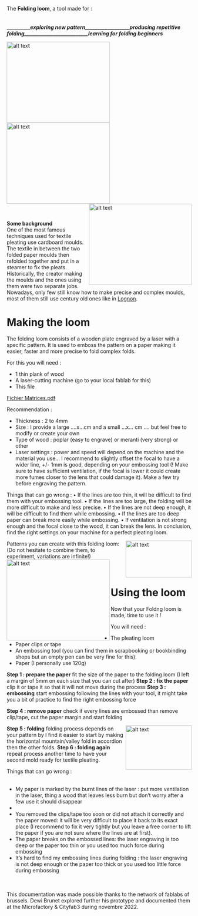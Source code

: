 The **Folding loom**, a tool made for :         <br/>
<br/>          
_______________________________exploring new pattern__________________producing repetitive folding__________________________learning for folding beginners_____________________

<img align="left" src="https://user-images.githubusercontent.com/25649502/208255089-ca2f8ed4-26e3-49fa-9319-2cabe27e912c.JPG" alt="alt text" width="280" height="220"><img align="middle" src="https://user-images.githubusercontent.com/25649502/208255096-c37bd1cf-ac10-4819-b476-07750ec8e35e.jpg" alt="alt text" width="280" height="220"><img align="right" src="https://user-images.githubusercontent.com/25649502/208255071-270a7a1f-1d32-4d2f-a325-e8789da97c7f.jpg" alt="alt text" width="280" height="220"> 

<br/>

**Some background**<br/>
One of the most famous techniques used for textile pleating use cardboard moulds. The textile in between the two folded paper moulds then refolded together and put in a steamer to fix the pleats. Historically, the creator making the moulds and the ones using them were two separate jobs. Nowadays, only few still know how to make precise and complex moulds, most of them still use century old ones like in [Lognon](https://www.youtube.com/watch?v=I5uAuH4k1qc).


# Making the loom
The folding loom consists of a wooden plate engraved by a laser with a specific pattern. It is used to emboss the pattern on a paper making it easier, faster and more precise to fold complex folds.

For this you will need :
- 1 thin plank of wood
- A laser-cutting machine (go to your local fablab for this)
- This file

[Fichier Matrices.pdf](https://github.com/DewiBrunet/Plissage/files/10178526/Fichier.Matrices.pdf)

Recommendation :
- Thickness : 2 to 4mm
- Size : I provide a large ….x…cm and a small …x… cm …. but feel free to modify or create your own
- Type of wood : poplar (easy to engrave) or meranti (very strong) or other
- Laser settings : power and speed will depend on the machine and the material you use… I recommend to slightly offset the focal to have a wider line, +/- 1mm is good, depending on your embossing tool (! Make sure to have sufficient ventilation, if the focal is lower it could create more fumes closer to the lens that could damage it). Make a few try before engraving the pattern.

Things that can go wrong :
•	If the lines are too thin, it will be difficult to find them with your embossing tool.
•	If the lines are too large, the folding will be more difficult to make and less precise.
•	If the lines are not deep enough, it will be difficult to find them while embossing.
•	If the lines are too deep paper can break more easily while embossing.
•	If ventilation is not strong enough and the focal close to the wood, it can break the lens.
In conclusion, find the right settings on your machine for a perfect pleating loom.
           
<img align="right" src="https://user-images.githubusercontent.com/25649502/206250544-07d0d046-0a40-484b-8b34-42310d46c08c.jpg" alt="alt text" width="180" height="100">
Patterns you can create with this folding loom: 
(Do not hesitate to combine them, to experiment, variations are infinite!)

<img align="left" src="" alt="alt text" width="280" height="220">
<br/> 
<br/> 
<br/> 

# Using the loom
Now that your Foldng loom is made, time to use it !

You will need :
- The pleating loom
- Paper clips or tape
- An embossing tool (you can find them in scrapbooking or bookbinding shops but an empty pen can be very fine for this).
- Paper (I personally use 120g)


**Step 1 : prepare the paper**
fit the size of the paper to the folding loom (I left a margin of 5mm on each size that you can cut after)
**Step 2 : fix the paper**
clip it or tape it so that it will not move during the process 
**Step 3 : embossing**
start embossing following the lines with your tool, it might take you a bit of practice to find the right embossing force

**Step 4 : remove paper**
check if every lines are embossed than remove clip/tape, cut the paper margin and start folding 

<img align="right" src="https://user-images.githubusercontent.com/25649502/206250360-de342168-0d61-4c15-b840-8212ac951055.jpg" alt="alt text" width="180" height="120">

**Step 5 : folding**
folding process depends on your pattern by I find it easier to start by making the horizontal mountain/valley fold in accordion then the other folds.
**Step 6 : folding again**
repeat process another time to have your second mold ready for textile pleating.


Things that can go wrong :<br/>  <br/>  
- My paper is marked by the burnt lines of the laser : put more ventilation in the laser, thing a wood that leaves less burn but don’t worry after a few use it should disappear     <br/>  
-                                        
- You removed the clips/tape too soon or did not attach it correctly and the paper moved: it will be very difficult to place it back to its exact place (I recommend to fix it very tightly but you leave a free corner to lift the paper if you are not sure where the lines are at first).<br/>
- The paper breaks on the embossed lines: the laser engraving is too deep or the paper too thin or you used too much force during embossing<br/>
- It’s hard to find my embossing lines during folding : the laser engraving is not deep enough or the paper too thick or you used too little force during embossing

<br/>
<br/>
This documentation was made possible thanks to the network of fablabs of brussels.
Dewi Brunet explored further his prototype and documented them at the Microfactory & Cityfab3 during novembre 2022.
